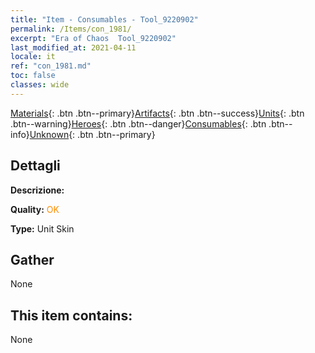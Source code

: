 ```yaml
---
title: "Item - Consumables - Tool_9220902"
permalink: /Items/con_1981/
excerpt: "Era of Chaos  Tool_9220902"
last_modified_at: 2021-04-11
locale: it
ref: "con_1981.md"
toc: false
classes: wide
---
```

 [Materials](/it/Items/){: .btn .btn--primary}[Artifacts](/it/Items/Artifacts/){: .btn .btn--success}[Units](/it/Items/Units/){: .btn .btn--warning}[Heroes](/it/Items/Heroes/){: .btn .btn--danger}[Consumables](/it/Items/Consumables/){: .btn .btn--info}[Unknown](/it/Items/Unknown/){: .btn .btn--primary}

## Dettagli
 **Descrizione:** 

 **Quality:** <span style="color: #FF8C00">OK</span>

 **Type:** Unit Skin

## Gather

  None

## This item contains:

  None

